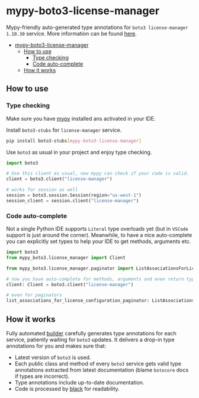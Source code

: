 # mypy-boto3-license-manager

Mypy-friendly auto-generated type annotations for `boto3 license-manager 1.10.30` service.
More information can be found [here](https://github.com/vemel/mypy_boto3).

- [mypy-boto3-license-manager](#mypy-boto3-license-manager)
  - [How to use](#how-to-use)
    - [Type checking](#type-checking)
    - [Code auto-complete](#code-auto-complete)
  - [How it works](#how-it-works)

## How to use

### Type checking

Make sure you have [mypy](https://github.com/python/mypy) installed ans activated in your IDE.

Install `boto3-stubs` for `license-manager` service.

```bash
pip install boto3-stubs[mypy-boto3-license-manager]
```

Use `boto3` as usual in your project and enjoy type checking.

```python
import boto3

# Use this client as usual, now mypy can check if your code is valid.
client = boto3.client("license-manager")

# works for session as well
session = boto3.session.Session(region="us-west-1")
session_client = session.client("license-manager")

```

### Code auto-complete

Not a single Python IDE supports `Literal` type overloads yet (but in `VSCode` support is just around the corner).
Meanwhile, to have a nice auto-complete you can explicitly set types to help your IDE to get methods, arguments etc.

```python
import boto3
from mypy_boto3.license_manager import Client

from mypy_boto3.license_manager.paginator import ListAssociationsForLicenseConfigurationPaginator

# now you have auto-complete for methods, arguments and even return types
client: Client = boto3.client("license-manager")

# even for paginators
list_associations_for_license_configuration_paginator: ListAssociationsForLicenseConfigurationPaginator = client.get_paginator("list_associations_for_license_configuration")
```

## How it works

Fully automated [builder](https://github.com/vemel/mypy_boto3) carefully generates
type annotations for each service, patiently waiting for `boto3` updates. It delivers
a drop-in type annotations for you and makes sure that:

- Latest version of `boto3` is used.
- Each public class and method of every `boto3` service gets valid type annotations
  extracted from latest documentation (blame `botocore` docs if types are incorrect).
- Type annotations include up-to-date documentation.
- Code is processed by [black](https://github.com/psf/black) for readability.